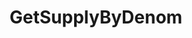 ---
title: GetSupplyByDenom
excerpt: ''
api:
  file: consensus-chain-api.json
  operationId: get_bank-supply-by-denom
deprecated: false
hidden: false
metadata:
  title: ''
  description: ''
  robots: index
next:
  description: ''
---